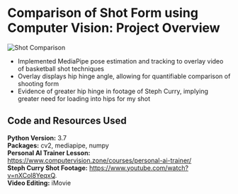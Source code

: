 # Comparison of Shot Form using Computer Vision: Project Overview

![Shot Comparison](media/shotcomparison.gif)

- Implemented MediaPipe pose estimation and tracking to overlay video of basketball shot techniques
- Overlay displays hip hinge angle, allowing for quantifiable comparison of shooting form
- Evidence of greater hip hinge in footage of Steph Curry, implying greater need for loading into hips for my shot 


## Code and Resources Used
**Python Version:** 3.7   
**Packages:** cv2, mediapipe, numpy           
**Personal AI Trainer Lesson:** https://www.computervision.zone/courses/personal-ai-trainer/         
**Steph Curry Shot Footage:** https://www.youtube.com/watch?v=nXCol8YeqxQ.   
**Video Editing:** iMovie 

